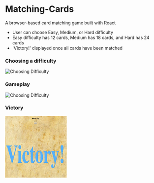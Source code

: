 # Matching-Cards
A browser-based card matching game built with React

- User can choose Easy, Medium, or Hard difficulty
- Easy difficulty has 12 cards, Medium has 18 cards, and Hard has 24 cards
- 'Victory!' displayed once all cards have been matched

### Choosing a difficulty
![Choosing Difficulty](https://media.giphy.com/media/eL4IW61UtowQ13YuA8/giphy.gif)

### Gameplay
![Choosing Difficulty](https://media.giphy.com/media/MKHlVAqU0SGXxcXYlJ/giphy.gif)

### Victory
<img src="https://github.com/m-jchin/Matching-Cards/blob/main/victory%20screen.png" width="200px" height="200px">

